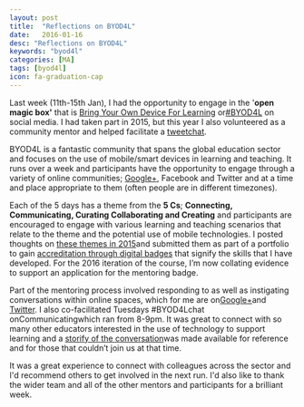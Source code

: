 ```yaml
---
layout: post
title:  "Reflections on BYOD4L"
date:   2016-01-16
desc: "Reflections on BYOD4L"
keywords: "byod4l"
categories: [MA]
tags: [byod4l]
icon: fa-graduation-cap
---
```

Last week (11th-15th Jan), I had the opportunity to engage in the '**open magic box'** that is [Bring Your Own Device For Learning](https://www.google.com/url?q=https://byod4learning.wordpress.com/&sa=D&ust=1453303644487000&usg=AFQjCNFchb4iIeN60LPtU97xGbNvUEwGiw) or[#BYOD4L](https://www.google.com/url?q=https://twitter.com/hashtag/byod4l&sa=D&ust=1453303644487000&usg=AFQjCNHg9L3H31y2dYqiN16EY1SbBGls1w) on social media. I had taken part in 2015, but this year I also volunteered as a community mentor and helped facilitate a [tweetchat](https://www.google.com/url?q=http://lthechat.com/tweetchat-help/&sa=D&ust=1453303644488000&usg=AFQjCNGIUD9560huAA9adCk5XMmbvcjwSA).

BYOD4L is a fantastic community that spans the global education sector and focuses on the use of mobile/smart devices in learning and teaching. It runs over a week and participants have the opportunity to engage through a variety of online communities; [Google+](https://www.google.com/url?q=https://plus.google.com/u/0/communities/115166756393440336480&sa=D&ust=1453303644489000&usg=AFQjCNFiz9H1Bx2cAnX9_w3XTpVRHjdbpQ), Facebook and Twitter and at a time and place appropriate to them (often people are in different timezones).

Each of the 5 days has a theme from the **5 Cs**; **Connecting, Communicating, Curating Collaborating and Creating** and participants are encouraged to engage with various learning and teaching scenarios that relate to the theme and the potential use of mobile technologies. I posted thoughts on [these themes in 2015](https://www.google.com/url?q=https://markawilliams.withknown.com/content/all/?q%3DBYOD4L&sa=D&ust=1453303644490000&usg=AFQjCNEUDcTYxiq03G7FiFozwaP6ubjIPw)and submitted them as part of a portfolio to gain [accreditation through digital badges](https://www.google.com/url?q=https://credly.com/u/2190154&sa=D&ust=1453303644490000&usg=AFQjCNGattUSMNM1FMva6Kpv5QBMUmmweA) that signify the skills that I have developed. For the 2016 iteration of the course, I’m now collating evidence to support an application for the mentoring badge.

Part of the mentoring process involved responding to as well as instigating conversations within online spaces, which for me are on[Google+](https://www.google.com/url?q=https://plus.google.com/u/0/%2BMarkWilliamsLT&sa=D&ust=1453303644491000&usg=AFQjCNFwrYz7BNKrJZg9D-CFYz8t3C8wjg)and [Twitter](https://www.google.com/url?q=https://twitter.com/search?vertical%3Ddefault%26q%3D%2523BYOD4L%2520OR%2520%2523BYOD4Lchat%2520from%253Athe_markness%2520since%253A2016-01-01%2520until%253A2016-01-20%26src%3Dtypd%26lang%3Den-gb&sa=D&ust=1453303644492000&usg=AFQjCNFckszEmqbFt5WT3ISqXoSuKx7T4g). I also co-facilitated Tuesdays #BYOD4Lchat onCommunicatingwhich ran from 8-9pm. It was great to connect with so many other educators interested in the use of technology to support learning and a [storify of the conversation](https://www.google.com/url?q=https://storify.com/BYOD4L/byod4lchat-day-2-january-2016-communicating&sa=D&ust=1453303644492000&usg=AFQjCNFmFU8RLzXpZYEoFVCdJ1rN4BI5rg)was made available for reference and for those that couldn’t join us at that time.

It was a great experience to connect with colleagues across the sector and I'd recommend others to get involved in the next run. I'd also like to thank the wider team and all of the other mentors and participants for a brilliant week.
